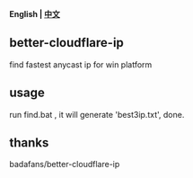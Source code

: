 **English | [中文](https://github.com/chamberone/better-cloudflare-ip/blob/master/README_cn.md)**

## better-cloudflare-ip
find fastest anycast ip for win platform

## usage
run find.bat , it will generate 'best3ip.txt', done.

## thanks
badafans/better-cloudflare-ip
